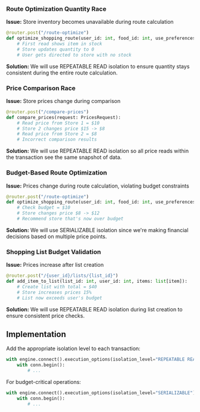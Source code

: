 ### Route Optimization Quantity Race
**Issue:** Store inventory becomes unavailable during route calculation
```python
@router.post("/route-optimize")
def optimize_shopping_route(user_id: int, food_id: int, use_preferences: bool):
    # First read shows item in stock
    # Store updates quantity to 0
    # User gets directed to store with no stock
```
**Solution:** We will use REPEATABLE READ isolation to ensure quantity stays consistent during the entire route calculation.

### Price Comparison Race
**Issue:** Store prices change during comparison
```python
@router.post("/compare-prices")
def compare_prices(request: PricesRequest):
    # Read price from Store 1 = $10
    # Store 2 changes price $15 -> $8
    # Read price from Store 2 = $8
    # Incorrect comparison results
```
**Solution:** We will use REPEATABLE READ isolation so all price reads within the transaction see the same snapshot of data.

### Budget-Based Route Optimization
**Issue:** Prices change during route calculation, violating budget constraints
```python
@router.post("/route-optimize")
def optimize_shopping_route(user_id: int, food_id: int, use_preferences: bool):
    # Check budget = $10
    # Store changes price $8 -> $12
    # Recommend store that's now over budget
```
**Solution:** We will use SERIALIZABLE isolation since we're making financial decisions based on multiple price points.

### Shopping List Budget Validation
**Issue:** Prices increase after list creation
```python
@router.post("/{user_id}/lists/{list_id}")
def add_item_to_list(list_id: int, user_id: int, items: list[item]):
    # Create list with total = $40
    # Store increases prices 15%
    # List now exceeds user's budget
```
**Solution:** We will use REPEATABLE READ isolation during list creation to ensure consistent price checks.

## Implementation

Add the appropriate isolation level to each transaction:
```python
with engine.connect().execution_options(isolation_level="REPEATABLE READ") as conn:
    with conn.begin():
        # ...
```

For budget-critical operations:
```python
with engine.connect().execution_options(isolation_level="SERIALIZABLE") as conn:
    with conn.begin():
        # ...
```